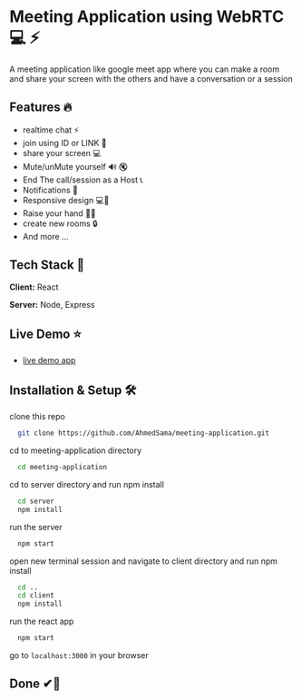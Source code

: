 
# Meeting Application using WebRTC 💻 ⚡

A meeting application like google meet app where you can make a room and share your screen with the others and have a conversation or a session


## Features 🔥

- realtime chat ⚡️
- join using ID or LINK 🔌
- share your screen 💻
- Mute/unMute yourself 🔊 🔇
- End The call/session as a Host 📞
- Notifications 🔔
- Responsive design 💻📱
- Raise your hand ✋🏻
- create new rooms 🔒
- And more ...


## Tech Stack 💎

**Client:** React

**Server:** Node, Express


## Live Demo ⭐

- [live demo app](https://glowing-daifuku-964f22.netlify.app/)


## Installation & Setup 🛠

clone this repo

```bash
  git clone https://github.com/AhmedSama/meeting-application.git
```
cd to meeting-application directory
```bash
  cd meeting-application
```
cd to server directory and run npm install
```bash
  cd server
  npm install
```
run the server
```bash
  npm start
```
open new terminal session and navigate to client directory and run npm install
```bash
  cd ..
  cd client
  npm install
```
run the react app
```bash
  npm start
```

go to ```localhost:3000``` in your browser 

##  Done ✔💖







    